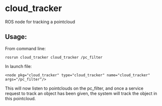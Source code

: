 # cloud_tracker
ROS node for tracking a pointcloud


## Usage:
From command line:
```
rosrun cloud_tracker cloud_tracker /pc_filter
```
In launch file:
```
<node pkg="cloud_tracker" type="cloud_tracker" name="cloud_tracker" args="/pc_filter"/>
```

This will now listen to pointclouds on the pc_filter, and once a service request to track an object has been given, the system will track the object in this pointcloud. 
